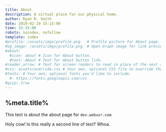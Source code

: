 ```yaml
---
title: About
description: A virtual place for our physical home.
author: Ryan R. Smith
date: 2019-02-19 15:15:00
time: 15:15:00
robots: noindex, nofollow
template: index
#profile: /assets/imgs/profile.png   # Profile picture for About page.
#og_image: /assets/imgs/profile.png  # Open Graph image for link previews.
#about:
  #icon: about # Icon for About button.
  #text: About # Text for About button link.
#reader_arrow: # Text for screen readers to read in place of the next arrow on the About page.
#css: assets/override.css # Your own, optional CSS file to override theme styles.
#fonts: # Your own, optional fonts you'd like to include.
  #- https://fonts.googleapis.com/css
#gzip: true
---
```


## %meta.title%
This text is about the about page for `dev.webuxr.com`.

Holy cow! Is this really a second line of text? Whoa.
